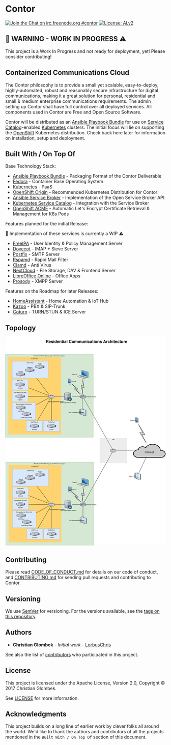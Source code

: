 # Contor
[![Join the Chat on irc.freenode.org #contor](https://img.shields.io/badge/irc-freenode:%20%23contor-blue.svg)](http://webchat.freenode.net/?channels=%23contor)
[![License: ALv2](https://img.shields.io/badge/License-Apache%202.0-brightgreen.svg)](https://opensource.org/licenses/Apache-2.0)

## :construction: WARNING - WORK IN PROGRESS :warning:
This project is a Work In Progress and not ready for deployment, yet! Please consider contributing!
## Containerized Communications Cloud

The Contor philosophy is to provide a small yet scalable, easy-to-deploy, highly-automated, robust and reasonably secure infrastructure for digital communications, making it a great solution for personal, residential and small & medium enterprise communications requirements. The admin setting up Contor shall have full control over all deployed services. All components used in Contor are Free and Open Source Software.

Contor will be distributed as an [Ansible Playbook Bundle](https://github.com/ansibleplaybookbundle/ansible-playbook-bundle) for use on [Service Catalog](https://github.com/kubernetes-incubator/service-catalog)-enabled [Kubernetes](https://github.com/kubernetes/kubernetes) clusters. The initial focus will lie on supporting the [OpenShift](https://github.com/openshift/origin) Kubernetes distribution. Check back here later for information on installation, setup and deployment.

## Built With / On Top Of

Base Technology Stack:
* [Ansible Playbook Bundle](https://github.com/ansibleplaybookbundle/ansible-playbook-bundle) - Packaging Format of the Contor Deliverable
* [Fedora](https://getfedora.org/) - Container Base Operating System
* [Kubernetes](https://github.com/kubernetes/kubernetes) - PaaS
* [OpenShift Origin](https://github.com/openshift/origin) - Recommended Kubernetes Distribution for Contor
* [Ansible Service Broker](https://github.com/openshift/ansible-service-broker) - Implementation of the Open Service Broker API
* [Kubernetes Service Catalog](https://github.com/kubernetes-incubator/service-catalog) - Integration with the Service Broker
* [OpenShift ACME](https://github.com/tnozicka/openshift-acme) - Automatic Let's Encrypt Certificate Retrieval & Management for K8s Pods

Features planned for the initial Release:

:construction: Implementation of these services is currently a WIP :warning:
* [FreeIPA](https://github.com/freeipa/freeipa) - User Identity & Policy Management Server
* [Dovecot](https://github.com/dovecot/) - IMAP + Sieve Server
* [Postfix](http://www.postfix.org/) - SMTP Server
* [Rspamd](https://github.com/vstakhov/rspamd/) - Rapid Mail Filter
* [Clamd](https://github.com/vrtadmin/clamav-devel) - Anti Virus
* [NextCloud](https://github.com/nextcloud) - File Storage, DAV & Frontend Server
* [LibreOffice Online](https://github.com/LibreOffice/online) - Office Apps
* [Prosody](https://hg.prosody.im/) - XMPP Server

Features on the Roadmap for later Releases:
* [HomeAssistant](https://github.com/home-assistant/home-assistant) - Home Automation & IoT Hub
* [Kazoo](https://github.com/2600hz/kazoo) - PBX & SIP-Trunk
* [Coturn](https://github.com/coturn/coturn) - TURN/STUN & ICE Server

## Topology

![Contor Cloud Topology](docs/topology.svg)

## Contributing

Please read [CODE_OF_CONDUCT.md](https://github.com/contor-cloud/contor/blob/master/CODE_OF_CONDUCT.md) for details on our code of conduct, and [CONTRIBUTING.md](https://github.com/contor-cloud/contor/blob/master/CONTRIBUTING.md) for sending pull requests and contributing to Contor.

## Versioning

We use [SemVer](http://semver.org/) for versioning. For the versions available, see the [tags on this repository](https://github.com/contor-cloud/contor/tags).

## Authors

* **Christian Glombek** - *Initial work* - [LorbusChris](https://github.com/LorbusChris)

See also the list of [contributors](https://github.com/contor-cloud/contor/graphs/contributors) who participated in this project.

## License

This project is licensed under the Apache License, Version 2.0, Copyright © 2017 Christian Glombek.

See [LICENSE](https://github.com/contor-cloud/contor/LICENSE) for more information.

## Acknowledgments

This project builds on a long line of earlier work by clever folks all around the world. We'd like to thank the authors and contributors of all the projects mentioned in the `Built With / On Top Of` section of this document.
